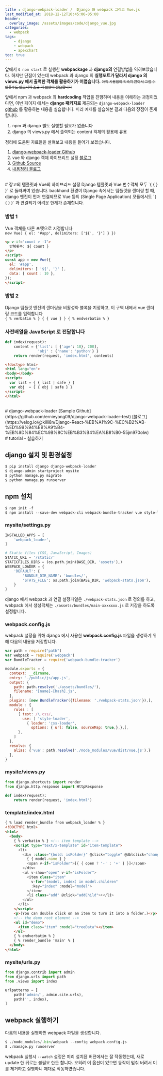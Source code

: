 ```yaml
---
title : django-webpack-loader /  Django 와 webpack 그리고 Vue.js
last_modified_at: 2018-12-12T10:45:06-05:00
header:
  overlay_image: /assets/images/code/django_vue.jpg
categories:
  - webpack
tags: 
    - django
    - webpack
    - apexchart
toc: true 
---
```


앞에서 `$ npm start` 로 실행한 **webpackage** 과 **django의** 연결방법을 익혀보았습니다. 하지만 단점이 있는데 webpack 과 django 의 **실행포트가 달라서 
django 의 views.py 에서 출력한 객체를 활용하기가 어렵습니다.** <small><strike>아직 사용법이 익숙치 않아서 그럴 수 있을수도 있으니까 조금 더 보완이 필요합니다</strike></small> 

앞에서 npm 과 webpack 의 **hardcoding** 작업을 진행하며 내용을 이해하는 과정이었다면, 이번 페이지 에서는 **django 패키지로** 제공되는 `django-webpack-loader` [github](https://github.com/owais/django-webpack-loader) 를 활용하는 내용을 실습합니다. 미리 예제를 실습해본 결과 다음의 장점이 존재합니다.
1. npm 과 django 별도 실행할 필요가 없습니다
2. django 의 views.py 에서 출력되는 content 객체의 활용에 유용

정리에 도움된 자료들을 살펴보고 내용을 들어가 보겠습니다.
1. [django-webpack-loader Github](https://github.com/owais/django-webpack-loader)
2. vue 와 django 객체 하이브리드 설정 [블로그](https://www.jianshu.com/p/fe74907e16b9)
3. [Github Source](https://github.com/chichi1091/django_webpack_vue)
4. [내용정리 블로그](http://chichi1091.hatenablog.jp/entry/2018/02/24/233151) 

<br/>
# 장고의 템플릿과 Vue의 하이브리드 설정
Django 템플릿과 Vue 변수객체 모두 `{ { } }` 로 둘러싸여 있습니다. backhand 환경이 Django 속에서는 템플릿을 렌더링 할 때, django 엔진이 먼저 연결되므로 Vue 등의 (Single Page Application) 모듈에서도 `{ { } }` 과 연결되기 어려운 한계가 존재합니다. 

### 방법 1
Vue 객체를 다른 포맷으로 지정합니다<br/>
`new Vue( { el: '#app', delimiters: ['${', '}'] } })` 

```html
<p v-if="count > -1">
  반복횟수: ${ count }
</p>
<script>
const app = new Vue({
  el: '#app',
  delimiters: [ '${', '}' ],
  data: { count : 10 },
});
</script>
```

### 방법 2
Django 템플릿 엔진의 렌더링을 비활성화 블록을 지정하고, 이 구역 내에서 vue 렌더링 코드를 입력합니다<br/>
`{ % verbatim % } { { vue } } { % endverbatim % }`

### 사전배열을 JavaScript 로 전달합니다
```python
def index(request):
    content = {'list': [ {'age': 18}, 200], 
               'obj' : {'name': 'python'} }
    return render(request, 'index.html', contents) 
```
```html
<!doctype html> 
<html lang="en"> 
<body></body> 
<script> 
  var list = { { list | safe } } 
  var obj  = { { obj | safe } } 
</script> 
</html>
```

<br/>
# django-webpack-loader
[Sample Github](https://github.com/ernieyang09/django-webpack-loader-test) [블로그](https://velog.io/@killi8n/Django-React-%EB%A1%9C-%EC%B2%AB-%ED%99%94%EB%A9%B4-%EB%9D%84%EC%9B%8C%EB%B3%B4%EA%B8%B0-55jm970olw) 

<br/>
# tutorial - 실습하기

## django 설치 및 환경설정
```python
$ pip install django django-webpack-loader
$ django-admin startproject mysite
$ python manage.py migrate
$ python manage.py runserver
```

## npm 설치
```python
$ npm init -f
$ npm install --save-dev webpack-cli webpack-bundle-tracker vue style-loader css-loader
```

### mysite/settings.py
```python
INSTALLED_APPS = [
    'webpack_loader',
]

# Static files (CSS, JavaScript, Images)
STATIC_URL = '/static/'
STATICFILES_DIRS = (os.path.join(BASE_DIR, 'assets'),)
WEBPACK_LOADER = {
    'DEFAULT': {
        'BUNDLE_DIR_NAME': 'bundles/',
        'STATS_FILE': os.path.join(BASE_DIR, 'webpack-stats.json'),
    }
}
```
django 에서 webpack 과 연결 설정파일은 `./webpack-stats.json` 로 정의를 하고, webpack 에서 생성객체는 `./assets/bundles/main-xxxxxxx.js` 로 저장을 하도록 설정합니다.

### webpack.config.js
webpack 설정을 위해 django 에서 사용한 **webpack.config.js** 파일을 생성하기 위해 다음의 내용을 저장합니다.
```javascript
var path = require("path")
var webpack = require('webpack')
var BundleTracker = require('webpack-bundle-tracker')

module.exports = {
  context: __dirname,
  entry: './public/js/app.js',
  output: {
    path: path.resolve('./assets/bundles/'),
    filename: "[name]-[hash].js",
  },
  plugins: [new BundleTracker({filename: './webpack-stats.json'}),],
  module : {
    rules : [
      { test: /\.css/,
        use: [ 'style-loader',
          { loader: 'css-loader',
            options: { url: false, sourceMap: true,},},],
      },
    ]
  },
  resolve: {
    alias: {'vue': path.resolve('./node_modules/vue/dist/vue.js'),}
  },
}
```

### mysite/views.py
```python
from django.shortcuts import render
from django.http.response import HttpResponse
 
def index(request):
    return render(request, 'index.html')
```

### template/index.html
```html
{ % load render_bundle from webpack_loader % }
<!DOCTYPE html>
<html>
  <body>
    { % verbatim % } <!-- item template -->
    <script type="text/x-template" id="item-template">
      <li>
        <div :class="{bold: isFolder}" @click="toggle" @dblclick="changeType">
          { { model.name } }
          <span v-if="isFolder">[{ { open ? '-' : '+' } }]</span>
        </div>
        <ul v-show="open" v-if="isFolder">
          <item class="item"
            v-for="(model, index) in model.children"
            :key="index" :model="model">
          </item>
          <li class="add" @click="addChild">+</li>
        </ul>
      </li>
    </script>
    <p>(You can double click on an item to turn it into a folder.)</p>
    <!-- the demo root element -->
    <ul id="demo">
      <item class="item" :model="treeData"></item>
    </ul>
    { % endverbatim % }
    { % render_bundle 'main' % }
  </body>
</html>
```

### mysite/urls.py
```python
from django.contrib import admin
from django.urls import path
from .views import index

urlpatterns = [
    path('admin/', admin.site.urls),
    path('', index),
]
```

## webpack 실행하기
다음의 내용을 실행하면 webpack 파일을 생성합니다.
```python
$ ./node_modules/.bin/webpack --config webpack.config.js
$ ./manage.py runserver
```
webpack 실행시 `--watch` 설정은 미리 설치된 버젼에서는 잘 작동했는데, 새로 update 한 뒤로는 불필요 한듯 합니다. 오히려 이 옵션이 있으면 동작이 멈춰 버려서 이를 제거하고 실행하니 제대로 작동하였습니다. 